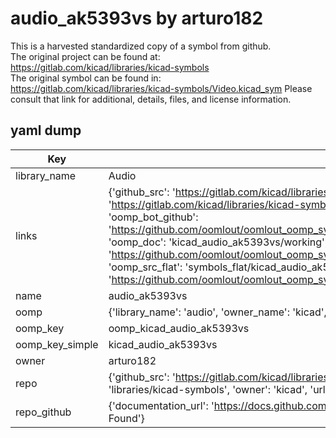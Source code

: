 # audio_ak5393vs by arturo182  
This is a harvested standardized copy of a symbol from github.  
The original project can be found at:  
https://gitlab.com/kicad/libraries/kicad-symbols  
The original symbol can be found in:
https://gitlab.com/kicad/libraries/kicad-symbols/Video.kicad_sym
Please consult that link for additional, details, files, and license information.  
## yaml dump  
| Key | Value |  
| --- | --- |  
| library_name | Audio |  
| links | {'github_src': 'https://gitlab.com/kicad/libraries/kicad-symbols/Video.kicad_sym', 'github_src_repo': 'https://gitlab.com/kicad/libraries/kicad-symbols', 'oomp_bot': 'kicad_audio_ak5393vs/working', 'oomp_bot_github': 'https://github.com/oomlout/oomlout_oomp_symbol_bot/tree/main/kicad_audio_ak5393vs/working', 'oomp_doc': 'kicad_audio_ak5393vs/working', 'oomp_doc_github': 'https://github.com/oomlout/oomlout_oomp_symbol_doc/tree/main/kicad_audio_ak5393vs/working', 'oomp_src_flat': 'symbols_flat/kicad_audio_ak5393vs/working', 'oomp_src_flat_github': 'https://github.com/oomlout/oomlout_oomp_symbol_src/tree/main/kicad_audio_ak5393vs/working'} |  
| name | audio_ak5393vs |  
| oomp | {'library_name': 'audio', 'owner_name': 'kicad', 'symbol_name': 'audio_ak5393vs'} |  
| oomp_key | oomp_kicad_audio_ak5393vs |  
| oomp_key_simple | kicad_audio_ak5393vs |  
| owner | arturo182 |  
| repo | {'github_src': 'https://gitlab.com/kicad/libraries/kicad-symbols/Video.kicad_sym', 'name': 'libraries/kicad-symbols', 'owner': 'kicad', 'url': 'https://gitlab.com/kicad/libraries/kicad-symbols'} |  
| repo_github | {'documentation_url': 'https://docs.github.com/rest/repos/repos#get-a-repository', 'message': 'Not Found'} |  

